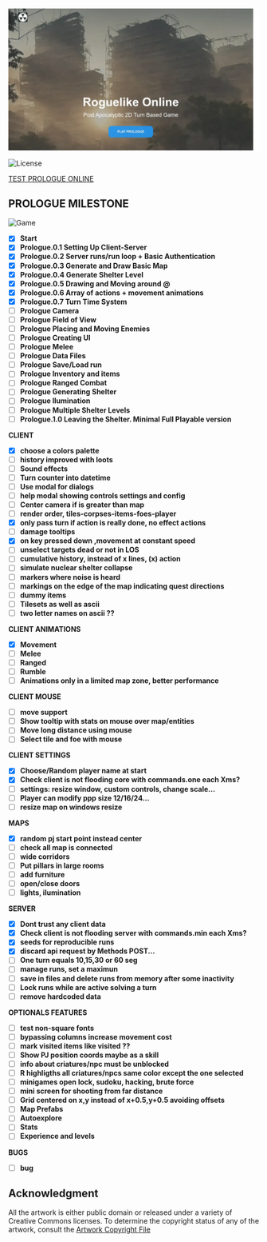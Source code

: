 <br>

![image](https://github.com/jolav/roguelike-online/blob/main/www/_public/images/web.webp?raw=true) 

![License](https://img.shields.io/badge/License-%20GNU%20AGPLv3%20-brightgreen)  


[TEST PROLOGUE ONLINE](https://prologue.roguelike.online/)

## PROLOGUE MILESTONE  

![Game](https://img.shields.io/badge/Version-0.7a-orange.svg)  

- [X] **Start**  
- [X] **Prologue.0.1 Setting Up Client-Server**  
- [X] **Prologue.0.2 Server runs/run loop + Basic Authentication**  
- [X] **Prologue.0.3 Generate and Draw Basic Map**  
- [X] **Prologue.0.4 Generate Shelter Level**  
- [X] **Prologue.0.5 Drawing and Moving around @**  
- [X] **Prologue.0.6 Array of actions + movement animations**  
- [X] **Prologue.0.7 Turn Time System**  
- [ ] **Prologue Camera**  
- [ ] **Prologue Field of View**  
- [ ] **Prologue Placing and Moving Enemies**  
- [ ] **Prologue Creating UI**  
- [ ] **Prologue Melee**  
- [ ] **Prologue Data Files**  
- [ ] **Prologue Save/Load run**  
- [ ] **Prologue Inventory and items**  
- [ ] **Prologue Ranged Combat**  
- [ ] **Prologue Generating Shelter**  
- [ ] **Prologue Ilumination**  
- [ ] **Prologue Multiple Shelter Levels**  
- [ ] **Prologue.1.0 Leaving the Shelter. Minimal Full Playable version**  

**CLIENT**  
- [X] **choose a colors palette**  
- [ ] **history improved with loots**  
- [ ] **Sound effects**  
- [ ] **Turn counter into datetime**  
- [ ] **Use modal for dialogs**  
- [ ] **help modal showing controls settings and config**  
- [ ] **Center camera if is greater than map**  
- [ ] **render order, tiles-corpses-items-foes-player**  
- [X] **only pass turn if action is really done, no effect actions**  
- [ ] **damage tooltips**  
- [X] **on key pressed down ,movement at constant speed**  
- [ ] **unselect targets dead or not in LOS**  
- [ ] **cumulative history, instead of x lines, (x) action**  
- [ ] **simulate nuclear shelter collapse**  
- [ ] **markers where noise is heard**  
- [ ] **markings on the edge of the map indicating quest directions**  
- [ ] **dummy items**  
- [ ] **Tilesets as well as ascii**  
- [ ] **two letter names on ascii ??**  

**CLIENT ANIMATIONS**  
- [X] **Movement**  
- [ ] **Melee**  
- [ ] **Ranged**  
- [ ] **Rumble**  
- [ ] **Animations only in a limited map zone, better performance**  

**CLIENT MOUSE**  
- [ ] **move support**  
- [ ] **Show tooltip with stats on mouse over map/entities**  
- [ ] **Move long distance using mouse**   
- [ ] **Select tile and foe with mouse**  

**CLIENT SETTINGS**  
- [X] **Choose/Random player name at start**  
- [X] **Check client is not flooding core with commands.one each Xms?**  
- [ ] **settings: resize window, custom controls, change scale...**  
- [ ] **Player can modify ppp size 12/16/24...**  
- [ ] **resize map on windows resize**  

**MAPS**  
- [X] **random pj start point instead center**  
- [ ] **check all map is connected**  
- [ ] **wide corridors**  
- [ ] **Put pillars in large rooms**  
- [ ] **add furniture**  
- [ ] **open/close doors**  
- [ ] **lights, ilumination**  

**SERVER**  
- [X] **Dont trust any client data**  
- [X] **Check client is not flooding server with commands.min each Xms?**  
- [X] **seeds for reproducible runs**  
- [X] **discard api request by Methods POST...**  
- [ ] **One turn equals 10,15,30 or 60 seg**  
- [ ] **manage runs, set a maximun**  
- [ ] **save in files and delete runs from memory after some inactivity**  
- [ ] **Lock runs while are active solving a turn**  
- [ ] **remove hardcoded data**  

**OPTIONALS FEATURES**   
- [ ] **test non-square fonts**  
- [ ] **bypassing columns increase movement cost**  
- [ ] **mark visited items like visited ??**   
- [ ] **Show PJ position coords maybe as a skill**  
- [ ] **info about criatures/npc must be unblocked**  
- [ ] **R highligths all criatures/npcs same color except the one selected**  
- [ ] **minigames open lock, sudoku, hacking, brute force**  
- [ ] **mini screen for shooting from far distance**  
- [ ] **Grid centered on x,y instead of x+0.5,y+0.5 avoiding offsets**  
- [ ] **Map Prefabs**  
- [ ] **Autoexplore**  
- [ ] **Stats**  
- [ ] **Experience and levels**  

**BUGS**  
- [ ] **bug**  


## **Acknowledgment**

All the artwork is either public domain or released under a variety of Creative Commons licenses. To determine the copyright status of any of the artwork, consult the [Artwork Copyright File](https://github.com/jolav/roguelike-online/blob/main/artwork.txt)

